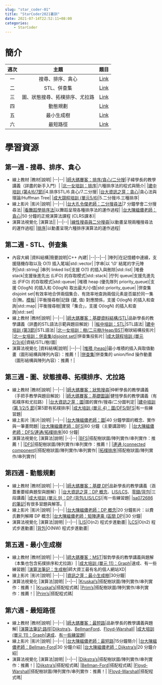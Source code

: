 ```yaml
---
slug: "star_coder-01"
title: "StarCoder2021暑訓"
date: 2021-07-14T22:52:11+08:00
categories:
    - StarCoder
---
```

# 簡介
|週次|主題|題目|
|:--:|:--:|:--:|
|一|搜尋、排序、貪心|[Link](../star_coder-02/)|
|二|STL、併查集|[Link](../star_coder-03/)|
|三|圖、狀態搜尋、拓樸排序、尤拉路|[Link](../star_coder-04)|
|四|動態規劃|[Link](../star_coder-05)|
|五|最小生成樹|[Link](../star_coder-06)|
|六|最短路徑|[Link](../star_coder-07)|

# 學習資源
## 第一週 - 搜尋、排序、貪心
- 線上教材
    |教材|說明|
    |--|--|
    |[師大碼賽客：排序/貪心/二分搜](https://drive.google.com/file/d/1_7Ch2G52jH8fHqlO_Atmjp9smAnvq9R4/view?usp=sharing)|子緯學長的教學講義（詳盡的新手入門）|
    |[北一女培訓：排序](https://web.fg.tp.edu.tw/~tfgcsblog/blog/wp-content/uploads/2010/12/Training-2-Sorting-All.pdf)|六種排序法的程式與簡介|
    |[建中培訓 (第4/6/7節)](https://tioj.ck.tp.edu.tw/uploads/attachment/5/12/1_2.pdf)|4.排序STL/6.貪心/7.二分搜|
    |[台大資訊之芽：貪心](https://www.csie.ntu.edu.tw/~sprout/algo2019/ppt_pdf/week05/greedy.pdf)|貪心法與理論/Huffman Tree|
    |[成大競程培訓 (單元5/6)](https://nckuacm.github.io/2019/)|5.二分搜/6.三種排序|
- 線上影片
    |影片|說明|
    |--|--|
    |[台大孔令傑老師：二分搜尋法](https://youtu.be/QVj81KR-_Hk)|7 分鐘學會二分搜尋法|
    |[看舞蹈學排序法](https://www.youtube.com/user/AlgoRythmics/videos)|以舞蹈呈現各種排序法的運作過程|
    |[台大陳縕儂老師：貪心](https://youtu.be/Q6VyP6P4ukA)|50 分鐘的正規演算法課程 (CLRS課本)|
- 演算法視覺化
    |演算法||
    |--|--|
    |[線性搜尋與二分搜尋](https://www.cs.usfca.edu/~galles/visualization/Search.html)|以動畫呈現兩種搜尋法的運作過程|
    |[排序](https://www.cs.usfca.edu/~galles/visualization/ComparisonSort.html)|以動畫呈現六種排序演算法的運作過程|
## 第二週 - STL、併查集
- 內容大綱
    |資料結構|簡要說明|C++ 內建|
    |--|--|--|
    |陣列|在記憶體中連續，支援隨機存取以及 O(1) 插入尾端|std::vector|
    |字串|以 ‘\0’ 結尾的字元陣列|std::string|
    |串列 linked list|支援 O(1) 的插入與刪除|std::list|
    |堆疊 stack|支援後進先出 (LIFO) 的存取模式|std::stack|
    |佇列 queue|支援先進先出 (FIFO) 的存取模式|std::queue|
    |堆積 heap (優先隊列 priority_queue)|支援 O(logN) 的插入和 O(logN) 取出最大/小值|std::priority_queue|
    |併查集 disjoint set|有效率地合併兩個集合、有效率地查詢兩個元素是否屬於同一集合|無。[模板](../star_coder-03/#併查集模板)|
    |平衡搜尋樹|記錄 (鍵, 值) 對應關係，支援 O(logN) 的插入和查詢|std::map|
    |平衡搜尋樹|實現「集合」，支援 O(logN) 的插入和查詢|std::set|
- 線上教材
    |教材|說明|
    |--|--|
    |[師大碼賽客：基礎資料結構/STL](https://drive.google.com/file/d/1XoAMrDslzOPR6THMBpW1Xt5xfc_9hnaA/view?usp=sharing)|品新學長的教學講義（詳盡的STL語法示範與題目解說）|
    |[板中培訓：STL](https://drive.google.com/file/d/1Gir6DKICVljhpfzW1_Q4Rhs81riPyIiW/view)|STL語法|
    |[建中培訓 (第3節)](https://tioj.ck.tp.edu.tw/uploads/attachment/5/12/1_2.pdf)|STL語法|
    |[北一女培訓：樹/二元樹/Heap/BST](http://web.fg.tp.edu.tw/~tfgcsblog/blog/wp-content/uploads/2010/12/%E6%A8%B9%E7%8B%80%E7%B5%90%E6%A7%8BTreeHeap.ppt)|樹狀結構投影片|
    |[北一女培訓：併查集(disjoint set)](http://web.fg.tp.edu.tw/~tfgcsblog/blog/wp-content/uploads/2016/07/06_1_%E9%80%B2%E9%9A%8E%E8%B3%87%E6%96%99%E7%B5%90%E6%A7%8B_Disjoint_Set.pptx)|併查集投影片|
    |[成大競程培訓 (單元2/3/4)](https://nckuacm.github.io/2019/)|資結/STL/樹/圖|
- 演算法視覺化
    |資料結構|說明|
    |--|--|
    |[堆積 (heap)](https://www.cs.usfca.edu/~galles/visualization/Heap.html)|最小堆積的插入與取值動畫（圖形結構與陣列內容）：推薦！|
    |[併查集](https://www.cs.usfca.edu/~galles/visualization/DisjointSets.html)|併查集的 union/find 操作動畫（圖形結構與陣列內容）：推薦！|
## 第三週 - 圖、狀態搜尋、拓樸排序、尤拉路
- 線上教材
    |教材|說明|
    |--|--|
    |[師大碼賽客：狀態搜尋](https://drive.google.com/file/d/1J4BtOA5YqNyHE98rqk_zQgi6VNxYK4Xy/view?usp=sharing)|仲軒學長的教學講義（手把手教學與題目解說）|
    |[師大碼賽客：基礎圖論](https://drive.google.com/file/d/1sFEu6V7Sk5RpT01SSH4P7RBOdYHXPioe/view?usp=sharing)|健愷學長的教學講義（有拓樸序和尤拉路）|
    |[台大資訊之芽：圖](https://www.csie.ntu.edu.tw/~sprout/algo2019/ppt_pdf/week04/graph.pdf)|圖的實作/搜尋/二分圖判定|
    |[建中培訓 (第 1/2/5 節)](https://tioj.ck.tp.edu.tw/uploads/attachment/5/13/3.pdf)|第5節有拓樸排序|
    |[成大培訓 (單元 4)：圖/DFS/BFS](https://nckuacm.github.io/2019/)|有一些練習題|
- 線上影片
    |影片|說明|
    |--|--|
    |[台大陳縕儂老師：圖](https://youtu.be/kQu6JS4HWbs)|40 分鐘學圖的概念、實作與一筆畫問題|
    |[台大陳縕儂老師：BFS](https://youtu.be/l8VG83k3b6g)|60 分鐘（主要講證明）|
    |[台大陳縕儂老師：DFS/連通/拓樸排序](https://youtu.be/F_20YOiLKBI)|60 分鐘|
- 演算法視覺化
    |演算法|說明|
    |--|--|
    |[BFS](https://www.cs.usfca.edu/~galles/visualization/BFS.html)|搭配樹狀圖/陣列實作/串列實作：推薦！|
    |[DFS](https://www.cs.usfca.edu/~galles/visualization/DFS.html)|搭配樹狀圖/陣列實作/串列實作：推薦！|
    |[連通 (connected component)](https://www.cs.usfca.edu/~galles/visualization/ConnectedComponent.html)|搭配樹狀圖/陣列實作/串列實作|
    |[拓樸排序](https://www.cs.usfca.edu/~galles/visualization/TopoSortDFS.html)|搭配樹狀圖/陣列實作/串列實作|
## 第四週 - 動態規劃
- 線上教材
    |教材|說明|
    |--|--|
    |[師大碼賽客：基礎 DP](https://drive.google.com/file/d/1i2jVK5B-mlC12hx_qAGMnYd0Q0eYLzMy/view?usp=sharing)|品新學長的教學講義（涵蓋重要經典題型與題解）|
    |[台大資訊之芽：DP 概念](https://www.csie.ntu.edu.tw/~sprout/algo2019/ppt_pdf/week07/dynamic_programming_1.pdf)、[LIS/LCS](https://www.csie.ntu.edu.tw/~sprout/algo2019/ppt_pdf/week07/dynamic_programming_2_1.pdf)、[零錢/背包](https://www.csie.ntu.edu.tw/~sprout/algo2019/ppt_pdf/week09/dynamic_programming_2_2.pdf)|三段講義|
    |[成大培訓 (單元 9)：DP (背包/LIS/LCS)](https://nckuacm.github.io/2019/)|有一些練習題|
    |[sa072686 的筆記](https://hackmd.io/@sa072686/DP?type=view)|有很多習題與解答。|
- 線上影片
    |影片|說明|
    |--|--|
    |[台大陳縕儂老師：DP 概念](https://youtu.be/Ovh1Pgrxc-o)|20 分鐘影片：以費氏數列解釋 DP 概念|
    |[台大陳縕儂老師：矩陣連乘 (區間 DP)](https://youtu.be/baurdahvESA)|30 分鐘|
- 演算法視覺化
    |演算法|說明|
    |--|--|
    |[LIS](https://algorithm-visualizer.org/dynamic-programming/longest-increasing-subsequence)|O(n2) 程式步進動畫|
    |[LCS](https://algorithm-visualizer.org/dynamic-programming/longest-common-subsequence)|O(n2) 程式步進動畫|
    |[背包](https://algorithm-visualizer.org/dynamic-programming/knapsack-problem)|O(NW) 程式步進動畫|

## 第五週 - 最小生成樹
- 線上教材
    |教材|說明|
    |--|--|
    |[師大碼賽客：MST](https://drive.google.com/file/d/1GRIOvPBGcm2655oochxr6sgtNiRvFdft/view?usp=sharing)|智鈞學長的教學講義與題解（本集也包含拓撲排序和尤拉路）|
    |[成大培訓 (單元 11)：Graph](https://nckuacm.github.io/2019/)|速成、有一些練習題|
    |[演算法筆記：生成樹](http://web.ntnu.edu.tw/~algo/SpanningTree.html)|師大資工最有名的個人網站XD|
- 線上影片
    |影片|說明|
    |--|--|
    |[資訊之芽：最小生成樹](https://youtu.be/NXfNZa3rKD0)|30分鐘|
- 演算法視覺化
    |演算法|說明|
    |--|--|
    |[Kruskal’s](https://www.cs.usfca.edu/~galles/visualization/Kruskal.html)|搭配樹狀圖/陣列實作/串列實作：推薦！|
    |[Kruskal’s](https://algorithm-visualizer.org/greedy/kruskals-minimum-spanning-tree)|搭配程式碼|
    |[Prim’s](https://www.cs.usfca.edu/~galles/visualization/Prim.html)|搭配樹狀圖/陣列實作/串列實作：推薦！|
    |[Prim’s](https://algorithm-visualizer.org/greedy/prims-minimum-spanning-tree)|搭配程式碼|

## 第六週 - 最短路徑
- 線上教材
    |教材|說明|
    |--|--|
    |[師大碼賽客：最短路](https://drive.google.com/file/d/1-xLiguIFiUyvvQSbe5mJ40P10UaKDm_C/view?usp=sharing)|品新學長的教學講義與題解|
    |[演算法筆記:路徑](http://web.ntnu.edu.tw/~algo/Path.html)|[Dijkstra’s](http://web.ntnu.edu.tw/~algo/Path.html#4)、[BellmanFord](http://web.ntnu.edu.tw/~algo/Path2.html#2)、[Floyd-Warshall](http://web.ntnu.edu.tw/~algo/Path2.html#6)|
    |[成大培訓 (單元 11)：Graph](https://nckuacm.github.io/2019/)|[速成](https://hackmd.io/@3xOSPTI6QMGdj6jgMMe08w/SkCtEVcq4?type=view#Single-Source-Shortest-Paths)、[有一些練習題](https://hackmd.io/@3xOSPTI6QMGdj6jgMMe08w/rJSy4HZoN?type=view)|
- 線上影片
    |影片|說明|
    |--|--|
    |[台大陳縕儂老師：最短路](https://youtu.be/2CHyUZ9ZCao)|15分鐘簡介|
    |[台大陳縕儂老師：Bellman-Ford](https://youtu.be/oxaKYsQaFxk)|30 分鐘介紹|
    |[台大陳縕儂老師：Dijkstra’s](https://youtu.be/1Q0Y8qmG8is)|20 分鐘介紹|
- 演算法視覺化
    |演算法|說明|
    |--|--|
    |[Dijkstra’s](https://www.cs.usfca.edu/~galles/visualization/Dijkstra.html)|搭配樹狀圖/陣列實作/串列實作：推薦！|
    |[Dijkstra’s](https://algorithm-visualizer.org/greedy/dijkstras-shortest-path)|搭配程式碼|
    |[Bellman-Ford](https://algorithm-visualizer.org/dynamic-programming/bellman-fords-shortest-path)|搭配程式碼|
    |[Floyd-Warshall](https://www.cs.usfca.edu/~galles/visualization/Floyd.html)|搭配樹狀圖/陣列實作/串列實作：推薦！|
    |[Floyd-Warshall](https://algorithm-visualizer.org/dynamic-programming/floyd-warshalls-shortest-path)|搭配程式嗎|